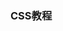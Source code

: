 <!--
 * @Author: your name
 * @Date: 2021-12-11 23:09:31
 * @LastEditTime: 2021-12-11 23:09:32
 * @LastEditors: Please set LastEditors
 * @Description: 打开koroFileHeader查看配置 进行设置: https://github.com/OBKoro1/koro1FileHeader/wiki/%E9%85%8D%E7%BD%AE
 * @FilePath: /L2xs/docs/blog/CSS/README.md
-->
 ### CSS教程